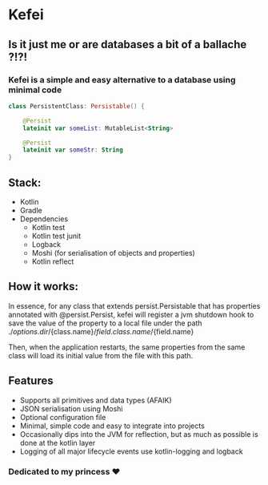 # Kefei
## Is it just me or are databases a bit of a ballache ?!?!
### Kefei is a simple and easy alternative to a database using minimal code

```kotlin
class PersistentClass: Persistable() {

    @Persist
    lateinit var someList: MutableList<String>

    @Persist
    lateinit var someStr: String
}
```

## Stack:
- Kotlin
- Gradle
- Dependencies
  - Kotlin test 
  - Kotlin test junit
  - Logback
  - Moshi (for serialisation of objects and properties)
  - Kotlin reflect


## How it works:
In essence, for any class that extends persist.Persistable that has properties
annotated with @persist.Persist, kefei will register a jvm shutdown hook to save the value
of the property to a local file under the path ./${options.dir}/${class.name}/${field.class.name}/${field.name}

Then, when the application restarts, the same properties from the same class will load its initial value from the file with this path.

## Features
- Supports all primitives and data types (AFAIK)
- JSON serialisation using Moshi
- Optional configuration file
- Minimal, simple code and easy to integrate into projects
- Occasionally dips into the JVM for reflection, but as much as possible is done at the kotlin layer
- Logging of all major lifecycle events use kotlin-logging and logback

### Dedicated to my princess ❤️

